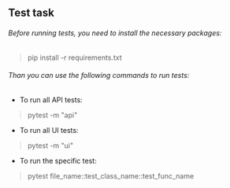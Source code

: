 ## Test task

###### Before running tests, you need to install the necessary packages:
>pip install -r requirements.txt

###### Than you can use the following commands to run tests:
- To run all API tests:

> pytest -m "api"

- To run all UI tests:

> pytest -m "ui"

- To run the specific test:

> pytest file_name::test_class_name::test_func_name